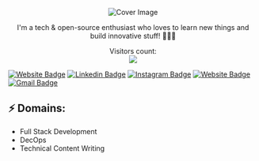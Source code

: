 <p align="center">
  <img src="https://res.cloudinary.com/pritish007/image/upload/v1626851017/cover_jxyvp3.png" alt="Cover Image" />
</p>
<!-- You can create your own header images using Canva, it has a lot of templates. If you do, use the following link https://www.canva.com/join/celeriac-tread-jellyfish -->
<p align="center">I'm a tech & open-source enthusiast who loves to learn new things and build innovative stuff! 🚀🚀🚀</p>

<p align="center"> 
  Visitors count:<br>
  <img src="https://profile-counter.glitch.me/CIPHERTron/count.svg" />
</p>

[![Website Badge](https://img.shields.io/badge/PritishSamal11-ffffff?style=flat-square&logo=Twitter&logoColor=blue&link=https://twitter.com/PritishSamal11/)](https://twitter.com/PritishSamal11/)
[![Linkedin Badge](https://img.shields.io/badge/-pritishsamal-blue?style=flat-square&logo=Linkedin&logoColor=white&link=https://www.linkedin.com/in/pritishsamal/)](https://www.linkedin.com/in/pritishsamal/)
[![Instagram Badge](https://img.shields.io/badge/-pritish__007-e4405f?style=flat-square&logo=Instagram&logoColor=white&link=https://www.instagram.com/pritish__007/)](https://www.instagram.com/pritish__007/)
[![Website Badge](https://img.shields.io/badge/pritishsamal.tech-0D4B89?style=flat-square&logo=React&logoColor=white&link=https://jayraj.co.in/)](https://pritishsamal.tech/)
[![Gmail Badge](https://img.shields.io/badge/-pritish.samal918@gmail.com-d14836?style=flat-square&logo=Gmail&logoColor=white&link=mailto:pritish.samal918@gmail.com)](mailto:pritish.samal918@gmail.com)

## ⚡ Domains:
- Full Stack Development
- DecOps
- Technical Content Writing
